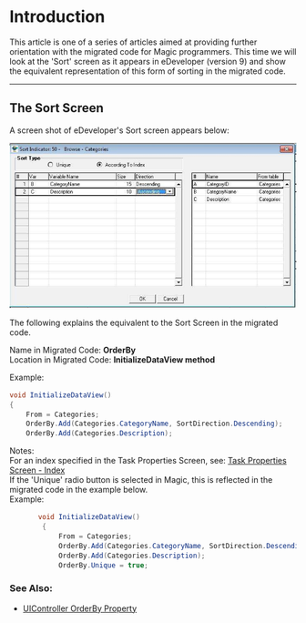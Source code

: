 ﻿# Introduction
This article is one of a series of articles aimed at providing further orientation with the migrated code for Magic programmers. This time we will look at the 'Sort' screen as it appears in eDeveloper (version 9) and show the equivalent representation of this form of sorting in the migrated code.

---

## The Sort Screen
A screen shot of eDeveloper's Sort screen appears below:

![Sort Screen](sort2.jpg)

The following explains the equivalent to the Sort Screen in the migrated code.

Name in Migrated Code: **OrderBy**  
Location in Migrated Code: **InitializeDataView method**  

Example:
```csharp
void InitializeDataView()
{
    From = Categories;
    OrderBy.Add(Categories.CategoryName, SortDirection.Descending);
    OrderBy.Add(Categories.Description);
```
Notes:  
For an index specified in the Task Properties Screen, see: [Task Properties Screen - Index](Task-Properties.html)  
If the 'Unique' radio button is selected in Magic, this is reflected in the migrated code in the example below.  
Example:  
```csharp
       void InitializeDataView()
        {
            From = Categories;
            OrderBy.Add(Categories.CategoryName, SortDirection.Descending);
            OrderBy.Add(Categories.Description);
            OrderBy.Unique = true;
```
### See Also:  
* [UIController OrderBy Property](Task-Control.html)  
